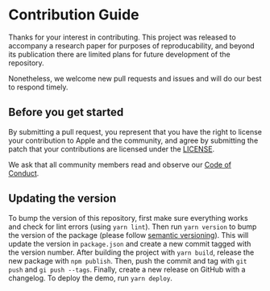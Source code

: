 # Contribution Guide

Thanks for your interest in contributing. This project was released to accompany a research paper for purposes of reproducability, and beyond its publication there are limited plans for future development of the repository.

Nonetheless, we welcome new pull requests and issues and will do our best to respond timely.

## Before you get started

By submitting a pull request, you represent that you have the right to license your contribution to Apple and the community, and agree by submitting the patch that your contributions are licensed under the [LICENSE](LICENSE).

We ask that all community members read and observe our [Code of Conduct](CODE_OF_CONDUCT.md).

## Updating the version

To bump the version of this repository, first make sure everything works and check for lint errors (using `yarn lint`). Then run `yarn version` to bump the version of the package (please follow [semantic versioning](https://semver.org)). This will update the version in `package.json` and create a new commit tagged with the version number. After building the project with `yarn build`, release the new package with `npm publish`. Then, push the commit and tag with `git push` and `gi push --tags`. Finally, create a new release on GitHub with a changelog. To deploy the demo, run `yarn deploy`.
